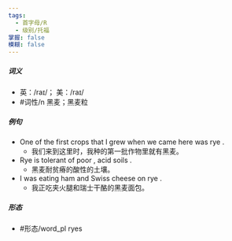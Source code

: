 ```yaml
---
tags:
  - 首字母/R
  - 级别/托福
掌握: false
模糊: false
---
```

##### 词义
- 英：/raɪ/； 美：/raɪ/
- #词性/n  黑麦；黑麦粒
##### 例句
- One of the first crops that I grew when we came here was rye .
	- 我们来到这里时，我种的第一批作物里就有黑麦。
- Rye is tolerant of poor , acid soils .
	- 黑麦耐贫瘠的酸性的土壤。
- I was eating ham and Swiss cheese on rye .
	- 我正吃夹火腿和瑞士干酪的黑麦面包。
##### 形态
- #形态/word_pl ryes
